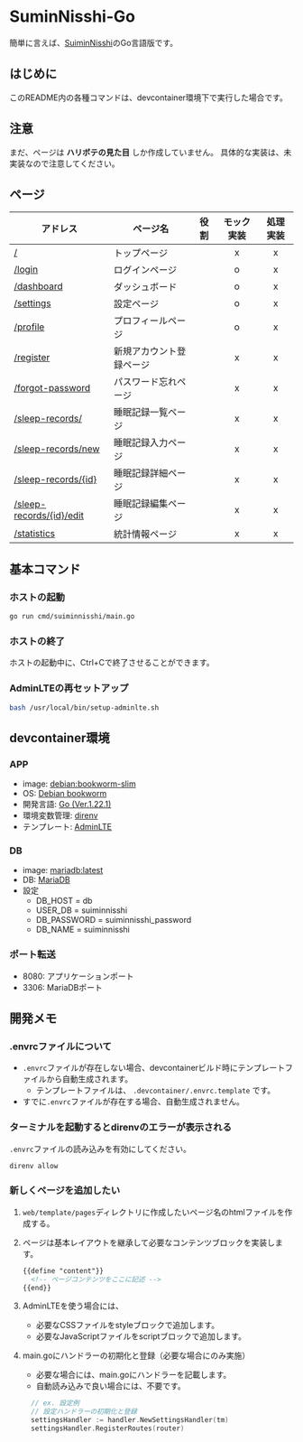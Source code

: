 # SuminNisshi-Go

簡単に言えば、[SuiminNisshi](https://github.com/223n-tech/SuminNisshi)のGo言語版です。

## はじめに

このREADME内の各種コマンドは、devcontainer環境下で実行した場合です。

## 注意

まだ、ページは **ハリボテの見た目** しか作成していません。
具体的な実装は、未実装なので注意してください。

## ページ

| アドレス                                                               | ページ名                 | 役割 | モック実装 | 処理実装 |
| ---------------------------------------------------------------------- | ------------------------ | ---- | :--------: | :------: |
| [/](http://localhost:8080/)                                            | トップページ             |      |     x      |    x     |
| [/login](http://localhost:8080/login)                                  | ログインページ           |      |     o      |    x     |
| [/dashboard](http://localhost:8080/dashboard)                          | ダッシュボード           |      |     o      |    x     |
| [/settings](http://localhost:8080/settings)                            | 設定ページ               |      |     o      |    x     |
| [/profile](http://localhost:8080/profile)                              | プロフィールページ       |      |     o      |    x     |
| [/register](http://localhost:8080/register)                            | 新規アカウント登録ページ |      |     x      |    x     |
| [/forgot-password](http://localhost:8080/forgot-password)              | パスワード忘れページ     |      |     x      |    x     |
| [/sleep-records/](http://localhost:8080/sleep-records)                 | 睡眠記録一覧ページ       |      |     x      |    x     |
| [/sleep-records/new](http://localhost:8080/sleep-records/new)          | 睡眠記録入力ページ       |      |     x      |    x     |
| [/sleep-records/{id}](http://localhost:8080/sleep-records/1)           | 睡眠記録詳細ページ       |      |     x      |    x     |
| [/sleep-records/{id}/edit](http://localhost:8080/sleep-records/1/edit) | 睡眠記録編集ページ       |      |     x      |    x     |
| [/statistics](http://localhost:8080/statistics)                        | 統計情報ページ           |      |     x      |    x     |

## 基本コマンド

### ホストの起動

```bash
go run cmd/suiminnisshi/main.go
```

### ホストの終了

ホストの起動中に、Ctrl+Cで終了させることができます。

### AdminLTEの再セットアップ

```bash
bash /usr/local/bin/setup-adminlte.sh
```

## devcontainer環境

### APP

* image: [debian:bookworm-slim](https://hub.docker.com/_/debian)
* OS: [Debian bookworm](https://www.debian.org/releases/bookworm/)
* 開発言語: [Go (Ver.1.22.1)](https://tip.golang.org/doc/devel/release)
* 環境変数管理: [direnv](https://github.com/direnv/direnv)
* テンプレート: [AdminLTE](https://adminlte.io/)

### DB

* image: [mariadb:latest](https://hub.docker.com/_/mariadb)
* DB: [MariaDB](https://mariadb.org/)
* 設定
  * DB_HOST = db
  * USER_DB = suiminnisshi
  * DB_PASSWORD = suiminnisshi_password
  * DB_NAME = suiminnisshi

### ポート転送

* 8080: アプリケーションポート
* 3306: MariaDBポート

## 開発メモ

### .envrcファイルについて

* `.envrc`ファイルが存在しない場合、devcontainerビルド時にテンプレートファイルから自動生成されます。
  * テンプレートファイルは、 `.devcontainer/.envrc.template` です。
* すでに`.envrc`ファイルが存在する場合、自動生成されません。

### ターミナルを起動するとdirenvのエラーが表示される

`.envrc`ファイルの読み込みを有効にしてください。

```bash
direnv allow
```

### 新しくページを追加したい

1. `web/template/pages`ディレクトリに作成したいページ名のhtmlファイルを作成する。
2. ページは基本レイアウトを継承して必要なコンテンツブロックを実装します。

    ```html
    {{define "content"}}
      <!-- ページコンテンツをここに記述 -->
    {{end}}
    ```

3. AdminLTEを使う場合には、
    * 必要なCSSファイルをstyleブロックで追加します。
    * 必要なJavaScriptファイルをscriptブロックで追加します。

4. main.goにハンドラーの初期化と登録（必要な場合にのみ実施）
    * 必要な場合には、main.goにハンドラーを記載します。
    * 自動読み込みで良い場合には、不要です。

    ```go
      // ex. 設定例
      // 設定ハンドラーの初期化と登録
      settingsHandler := handler.NewSettingsHandler(tm)
      settingsHandler.RegisterRoutes(router)
    ```
